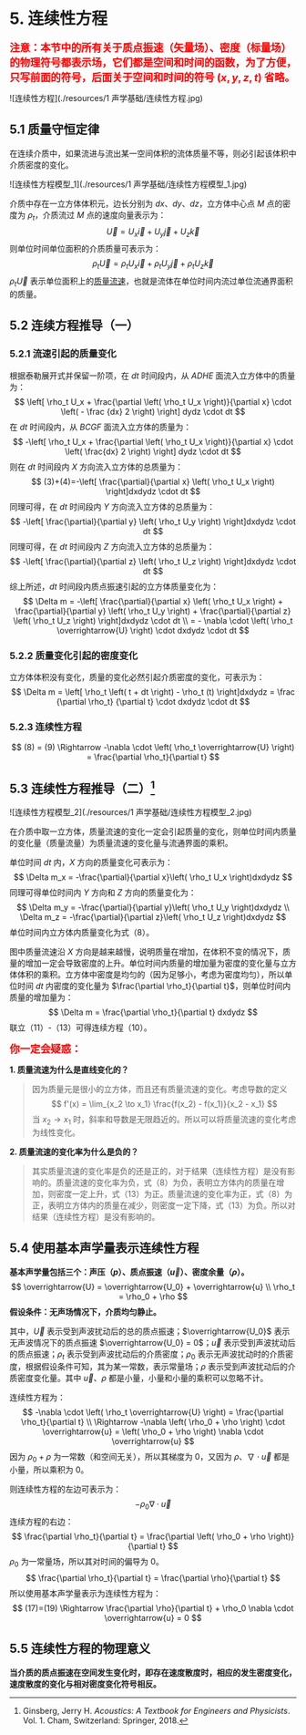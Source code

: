 # 5. 连续性方程

<font color="red" size=4>**注意：本节中的所有关于质点振速（矢量场）、密度（标量场）的物理符号都表示场，它们都是空间和时间的函数，为了方便，只写前面的符号，后面关于空间和时间的符号 $(x, y, z, t)$ 省略。**</font>

![连续性方程](./resources/1 声学基础/连续性方程.jpg)



## 5.1 质量守恒定律

在连续介质中，如果流进与流出某一空间体积的流体质量不等，则必引起该体积中介质密度的变化。



![连续性方程模型_1](./resources/1 声学基础/连续性方程模型_1.jpg)

介质中存在一立方体体积元，边长分别为 $dx、dy、dz$，立方体中心点 $M$ 点的密度为 $\rho_t$，介质流过 $M$ 点的速度向量表示为： 
$$
\overrightarrow{U}=U_x \overrightarrow{i} + U_y \overrightarrow{j} + U_z \overrightarrow{k}
$$
则单位时间单位面积的介质质量可表示为：
$$
\rho_t \overrightarrow{U} = \rho_t U_x \overrightarrow{i} + \rho_t U_y \overrightarrow{j} + \rho_t U_z \overrightarrow{k}
$$
$\rho_t \overrightarrow{U}$ 表示单位面积上的[质量流速](https://baike.baidu.com/item/%E8%B4%A8%E9%87%8F%E6%B5%81%E9%80%9F/5163867?fr=aladdin)，也就是流体在单位时间内流过单位流通界面积的质量。



## 5.2 连续方程推导（一）

### 5.2.1 流速引起的质量变化

根据泰勒展开式并保留一阶项，在 $dt$ 时间段内，从 $ADHE$ 面流入立方体中的质量为：
$$
\left[ \rho_t U_x + \frac{\partial \left( \rho_t U_x \right)}{\partial x} \cdot \left( - \frac {dx} 2 \right) \right] dydz \cdot dt
$$
在 $dt$ 时间段内，从 $BCGF$ 面流入立方体的质量为：
$$
-\left[ \rho_t U_x + \frac{\partial \left( \rho_t U_x \right)}{\partial x} \cdot \left( \frac{dx} 2 \right) \right] dydz \cdot dt
$$
则在 $dt$ 时间段内 $X$ 方向流入立方体的总质量为：
$$
(3)+(4)=-\left[ \frac{\partial}{\partial x} \left( \rho_t U_x \right) \right]dxdydz \cdot dt
$$
同理可得，在 $dt$ 时间段内 $Y$ 方向流入立方体的总质量为：
$$
-\left[ \frac{\partial}{\partial y} \left( \rho_t U_y \right) \right]dxdydz \cdot dt
$$
同理可得，在 $dt$ 时间段内 $Z$ 方向流入立方体的总质量为：
$$
-\left[ \frac{\partial}{\partial z} \left( \rho_t U_z \right) \right]dxdydz \cdot dt
$$
综上所述，$dt$ 时间段内质点振速引起的立方体质量变化为：
$$
\Delta m = -\left[ \frac{\partial}{\partial x} \left( \rho_t U_x \right) + \frac{\partial}{\partial y} \left( \rho_t U_y \right) + \frac{\partial}{\partial z} \left( \rho_t U_z \right) \right]dxdydz \cdot dt \\ = - \nabla \cdot \left( \rho_t \overrightarrow{U} \right) \cdot dxdydz \cdot dt
$$

### 5.2.2 质量变化引起的密度变化

立方体体积没有变化，质量的变化必然引起介质密度的变化，可表示为：
$$
\Delta m = \left[ \rho_t \left( t + dt \right) - \rho_t (t) \right]dxdydz = \frac {\partial \rho_t} {\partial t} \cdot dxdydz \cdot dt
$$

### 5.2.3 连续性方程
$$
(8) = (9) \Rightarrow -\nabla \cdot \left( \rho_t \overrightarrow{U} \right) = \frac{\partial \rho_t}{\partial t}
$$



## 5.3 连续性方程推导（二）[^1]

![连续性方程模型_2](./resources/1 声学基础/连续性方程模型_2.jpg)

在介质中取一立方体，质量流速的变化一定会引起质量的变化，则单位时间内质量的变化量（质量流量）为质量流速的变化量与流通界面的乘积。

单位时间 $dt$ 内，$X$ 方向的质量变化可表示为：
$$
\Delta m_x = -\frac{\partial}{\partial x}\left( \rho_t U_x \right)dxdydz
$$
同理可得单位时间内 $Y$ 方向和 $Z$ 方向的质量变化为：
$$
\Delta m_y = -\frac{\partial}{\partial y}\left( \rho_t U_y \right)dxdydz \\
\Delta m_z = -\frac{\partial}{\partial z}\left( \rho_t U_z \right)dxdydz
$$
单位时间内立方体内质量变化为式（8）。

图中质量流速沿 $X$ 方向是越来越慢，说明质量在增加，在体积不变的情况下，质量的增加一定会导致密度的上升。单位时间内质量的增加量为密度的变化量与立方体体积的乘积。立方体中密度是均匀的（因为足够小，考虑为密度均匀），所以单位时间 $dt$ 内密度的变化量为 $\frac{\partial \rho_t}{\partial t}$，则单位时间内质量的增加量为：
$$
\Delta m = \frac{\partial \rho_t}{\partial t} dxdydz
$$
联立（11）-（13）可得连续方程（10）。



<font color="red" size=4>**你一定会疑惑：**</font>

**1. 质量流速为什么是直线变化的？**

> 因为质量元是很小的立方体，而且还有质量流速的变化。考虑导数的定义
> $$
> f'(x) = \lim_{x_2 \to x_1} \frac{f(x_2) - f(x_1)}{x_2 - x_1}
> $$
> 当 $x_2 \to x_1$ 时，斜率和导数是无限趋近的。所以可以将质量流速的变化考虑为线性变化。

**2. 质量流速的变化率为什么是负的？**

> 其实质量流速的变化率是负的还是正的，对于结果（连续性方程）是没有影响的。质量流速的变化率为负，式（8）为负，表明立方体内的质量在增加，则密度一定上升，式（13）为正。质量流速的变化率为正，式（8）为正，表明立方体内的质量在减少，则密度一定下降，式（13）为负。所以对结果（连续性方程）是没有影响的。



## 5.4 使用基本声学量表示连续性方程

**基本声学量包括三个：声压（$p$）、质点振速（$\overrightarrow{u}$）、密度余量（$\rho$）。**
$$
\overrightarrow{U} = \overrightarrow{U_0} + \overrightarrow{u} \\
\rho_t = \rho_0 + \rho
$$
**假设条件：无声场情况下，介质均匀静止。**

其中，$\overrightarrow{U}$ 表示受到声波扰动后的总的质点振速；$\overrightarrow{U_0}$ 表示无声波情况下的质点振速 $\overrightarrow{U_0} = 0$；$\overrightarrow{u}$ 表示受到声波扰动后的质点振速；$\rho_t$ 表示受到声波扰动后的介质密度；$\rho_0$ 表示无声波扰动时的介质密度，根据假设条件可知，其为某一常数，表示常量场；$\rho$ 表示受到声波扰动后的介质密度变化量。其中 $\overrightarrow{u}、\rho$ 都是小量，小量和小量的乘积可以忽略不计。

连续性方程为：
$$
-\nabla \cdot \left( \rho_t \overrightarrow{U} \right) = \frac{\partial \rho_t}{\partial t} \\ \Rightarrow -\nabla \left( \rho_0 + \rho \right) \cdot \overrightarrow{u} = \left( \rho_0 + \rho \right) \nabla \cdot \overrightarrow{u}
$$
因为 $\rho_0 + \rho$ 为一常数（和空间无关），所以其梯度为 0，又因为 $\rho、\nabla \cdot \overrightarrow{u}$ 都是小量，所以乘积为 0。

则连续性方程的左边可表示为：
$$
-\rho_0 \nabla \cdot \overrightarrow{u}
$$
连续方程的右边：
$$
\frac{\partial \rho_t}{\partial t} = \frac{\partial \left( \rho_0 + \rho \right)}{\partial t}
$$
$\rho_0$ 为一常量场，所以其对时间的偏导为 0。
$$
\frac{\partial \rho_t}{\partial t} = \frac{\partial \rho}{\partial t}
$$
所以使用基本声学量表示为连续性方程为：
$$
(17)=(19) \Rightarrow \frac{\partial \rho}{\partial t} + \rho_0 \nabla \cdot \overrightarrow{u} = 0
$$



## 5.5 连续性方程的物理意义

**当介质的质点振速在空间发生变化时，即存在速度散度时，相应的发生密度变化，速度散度的变化与相对密度变化符号相反。**





[^1]: Ginsberg, Jerry H. *Acoustics: A Textbook for Engineers and Physicists*. Vol. 1. Cham, Switzerland: Springer, 2018.

